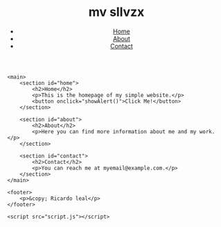 <html lang="en">
<head>
    <meta charset="UTF-8">
    <meta name="viewport" content="width=device-width, initial-scale=1.0">
    <title>my site MV</title>
    <link rel="stylesheet" href="styles.css">
</head>
<body>
    <header>
        <h1>mv sllvzx</h1>
        <nav>
            <ul>
                <li><a href="#home">Home</a></li>
                <li><a href="#about">About</a></li>
                <li><a href="#contact">Contact</a></li>
            </ul>
        </nav>
    </header>
    
    <main>
        <section id="home">
            <h2>Home</h2>
            <p>This is the homepage of my simple website.</p>
            <button onclick="showAlert()">Click Me!</button>
        </section>
        
        <section id="about">
            <h2>About</h2>
            <p>Here you can find more information about me and my work.</p>
        </section>
        
        <section id="contact">
            <h2>Contact</h2>
            <p>You can reach me at myemail@example.com.</p>
        </section>
    </main>
    
    <footer>
        <p>&copy; Ricardo leal</p>
    </footer>

    <script src="script.js"></script>
</body>
</html>
